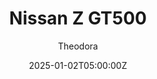 ---
title: "Nissan Z GT500"
meta_title: ""
description: "Nissan Z GT500 (urd_jt5_shiro_2022) - SuperGT by URD"
date: 2025-01-02T05:00:00Z
thumb: rAzRKkg
mainimage: ejtVbk2
cargallery: ["RsHbXIl", "6C90w56", "RsHbXIl"]
categories: ["Car"]
author: "Theodora"
championship: Super GT
tags: ["Nissan", "Super GT", "GT500", "URD", "Japan", "2021","Sports Car"]
draft: false
link: https://s10.assettolab.com/files/e6974e6e1fdc6faf684db9cace9abaff/URD_Nissan_Z_GT500.zip
zipsize: "83 MB"
host: logo
manu: Nissan
country: Japan
year: 2021
class: GT500
championship: Super GT
drivetrain: RWD
engine: 2.0l NR4S21 I4
power: 654 hp
torque: 630
mass: 1020
speed: 300
gb: 6-Speed
accel: 3s
creator: URD
creatorfull: United Racing Design
version: "1.0"
csp: "0.2.6"
carname: "Nissan Z GT500"
realname: URD JT5 Shiro 2022
livery: "4 included"
r2r: 1
---
